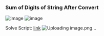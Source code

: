 <h3> Sum of Digits of String After Convert </h3>

![image](https://github.com/h4ckyou/h4ckyou.github.io/assets/127159644/b4c0aff4-89aa-4d87-b975-bd5e04bd8d34)
![image](https://github.com/h4ckyou/h4ckyou.github.io/assets/127159644/bab99b3e-bb19-47c3-bff3-8a1bc3b4a098)

Solve Script: [link]()
![Uploading image.png…]()
